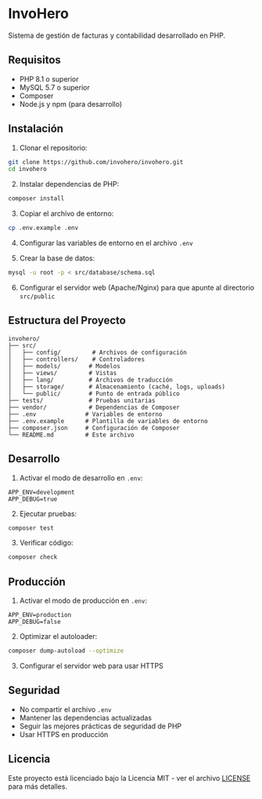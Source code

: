 # InvoHero

Sistema de gestión de facturas y contabilidad desarrollado en PHP.

## Requisitos

- PHP 8.1 o superior
- MySQL 5.7 o superior
- Composer
- Node.js y npm (para desarrollo)

## Instalación

1. Clonar el repositorio:
```bash
git clone https://github.com/invohero/invohero.git
cd invohero
```

2. Instalar dependencias de PHP:
```bash
composer install
```

3. Copiar el archivo de entorno:
```bash
cp .env.example .env
```

4. Configurar las variables de entorno en el archivo `.env`

5. Crear la base de datos:
```bash
mysql -u root -p < src/database/schema.sql
```

6. Configurar el servidor web (Apache/Nginx) para que apunte al directorio `src/public`

## Estructura del Proyecto

```
invohero/
├── src/
│   ├── config/         # Archivos de configuración
│   ├── controllers/    # Controladores
│   ├── models/        # Modelos
│   ├── views/         # Vistas
│   ├── lang/          # Archivos de traducción
│   ├── storage/       # Almacenamiento (caché, logs, uploads)
│   └── public/        # Punto de entrada público
├── tests/             # Pruebas unitarias
├── vendor/            # Dependencias de Composer
├── .env              # Variables de entorno
├── .env.example      # Plantilla de variables de entorno
├── composer.json     # Configuración de Composer
└── README.md         # Este archivo
```

## Desarrollo

1. Activar el modo de desarrollo en `.env`:
```
APP_ENV=development
APP_DEBUG=true
```

2. Ejecutar pruebas:
```bash
composer test
```

3. Verificar código:
```bash
composer check
```

## Producción

1. Activar el modo de producción en `.env`:
```
APP_ENV=production
APP_DEBUG=false
```

2. Optimizar el autoloader:
```bash
composer dump-autoload --optimize
```

3. Configurar el servidor web para usar HTTPS

## Seguridad

- No compartir el archivo `.env`
- Mantener las dependencias actualizadas
- Seguir las mejores prácticas de seguridad de PHP
- Usar HTTPS en producción

## Licencia

Este proyecto está licenciado bajo la Licencia MIT - ver el archivo [LICENSE](LICENSE) para más detalles. 